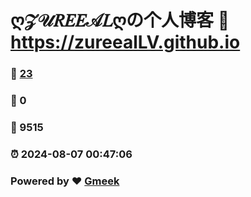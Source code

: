 # ღ𝒵𝒰𝑅𝐸𝐸𝒜𝐿ღの个人博客 :link: https://zureealLV.github.io 
### :page_facing_up: [23](https://zureealLV.github.io/tag.html) 
### :speech_balloon: 0 
### :hibiscus: 9515 
### :alarm_clock: 2024-08-07 00:47:06 
### Powered by :heart: [Gmeek](https://github.com/Meekdai/Gmeek)
